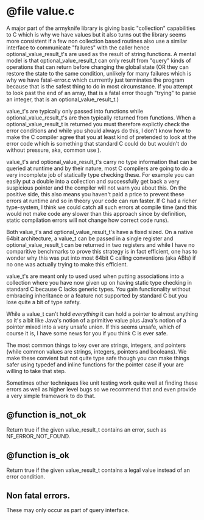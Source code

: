 # @file value.c

A major part of the armyknife library is giving basic "collection"
capabilities to C which is why we have values but it also turns out
the library seems more consistent if a few non collection based
routines also use a similar interface to communicate "failures"
with the caller hence optional_value_result_t's are used as the
result of string functions. A mental model is that
optional_value_result_t can only result from "query" kinds of
operations that can return before changing the global state (OR
they can restore the state to the same condition, unlikely for many
failures which is why we have fatal-error.c which currrently just
terminates the program because that is the safest thing to do in
most circumstance. If you attempt to look past the end of an array,
that is a fatal error though "trying" to parse an integer, that is
an optional_value_result_t.)

value_t's are typically only passed into functions while
optional_value_result_t's are then typically returned from
functions. When a optional_value_result_t is returned you must
therefore explictly check the error conditions and while you should
always do this, I don't know how to make the C compiler agree that
you at least kind of pretended to look at the error code which is
something that standard C could do but wouldn't do without
pressure, aka, common use ).

value_t's and optional_value_result_t's carry no type information
that can be queried at runtime and by their nature, most C
compilers are going to do a very incomplete job of statically type
checking these. For example you can easily put a double into a
collection and successfully get back a very suspicious pointer and
the compiler will not warn you about this. On the positive side,
this also means you haven't paid a price to prevent these errors at
runtime and so in theory your code can run faster. If C had a
richer type-system, I think we could catch all such errors at
compile time (and this would not make code any slower than this
approach since by definition, static compilation errors will not
change how correct code runs).

Both value_t's and optional_value_result_t's have a fixed sized. On
a native 64bit architecture, a value_t can be passed in a single
register and optional_value_result_t can be returned in two
registers and while I have no comparitive benchmarks to prove this
strategy is in fact efficient, one has to wonder why this was put
into most 64bit C calling conventions (aka ABIs) if no one was
actually trying to make this efficient.

value_t's are meant only to used used when putting associations
into a collection where you have now given up on having static type
checking in standard C because C lacks generic types. You gain
functionality without embracing inheritance or a feature not
supported by standard C but you lose quite a bit of type safety.

While a value_t can't hold *everything* it can hold a pointer to
almost anything so it's a bit like Java's notion of a primitive
value plus Java's notion of a pointer mixed into a very unsafe
union. If this seems unsafe, which of course it is, I have some
news for you if you think C is ever safe.

The most common things to key over are strings, integers, and
pointers (while common values are strings, integers, pointers and
booleans). We make these convient but not quite type safe though
you can make things safer using typedef and inline functions for
the pointer case if your are willing to take that step.

Sometimes other techniques like unit testing work quite well at
finding these errors as well as higher level bugs so we recommend
that and even provide a very simple framework to do that.
 
## @function is_not_ok

Return true if the given value_result_t contains an error, such as
NF_ERROR_NOT_FOUND.
 
## @function is_ok

Return true if the given value_result_t contains a legal value
instead of an error condition.
 
## Non fatal errors.

These may only occur as part of query interface.
 
